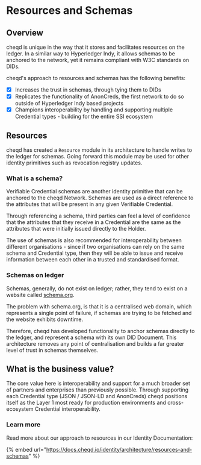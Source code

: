 # Resources and Schemas

## Overview

cheqd is unique in the way that it stores and facilitates resources on the ledger. In a similar way to Hyperledger Indy, it allows schemas to be anchored to the network, yet it remains compliant with W3C standards on DIDs.&#x20;

cheqd's approach to resources and schemas has the following benefits:

* [x] Increases the trust in schemas, through tying them to DIDs
* [x] Replicates the functionality of AnonCreds, the first network to do so outside of Hyperledger Indy based projects
* [x] Champions interoperability by handling and supporting multiple Credential types - building for the entire SSI ecosystem

## Resources

cheqd has created a `Resource` module in its architecture to handle writes to the ledger for schemas. Going forward this module may be used for other identity primitives such as revocation registry updates.&#x20;

### What is a schema?

Verifiable Credential schemas are another identity primitive that can be anchored to the cheqd Network. Schemas are used as a direct reference to the attributes that will be present in any given Verifiable Credential.&#x20;

Through referencing a schema, third parties can feel a level of confidence that the attributes that they receive in a Credential are the same as the attributes that were initially issued directly to the Holder.&#x20;

The use of schemas is also recommended for interoperability between different organisations - since if two organisations can rely on the same schema and Credential type, then they will be able to issue and receive information between each other in a trusted and standardised format.&#x20;

### Schemas on ledger

Schemas, generally, do not exist on ledger; rather, they tend to exist on a website called [schema.org](https://schema.org/).&#x20;

The problem with schema.org, is that it is a centralised web domain, which represents a single point of failure, if schemas are trying to be fetched and the website exhibits downtime.

Therefore, cheqd has developed functionality to anchor schemas directly to the ledger, and represent a schema with its own DID Document. This architecture removes any point of centralisation and builds a far greater level of trust in schemas themselves.&#x20;

## What is the business value?

The core value here is interoperability and support for a much broader set of partners and enterprises than previously possible. Through supporting each Credential type (JSON / JSON-LD and AnonCreds) cheqd positions itself as the Layer 1 most ready for production environments and cross-ecosystem Credential interoperability.&#x20;



### Learn more

Read more about our approach to resources in our Identity Documentation:

{% embed url="https://docs.cheqd.io/identity/architecture/resources-and-schemas" %}
